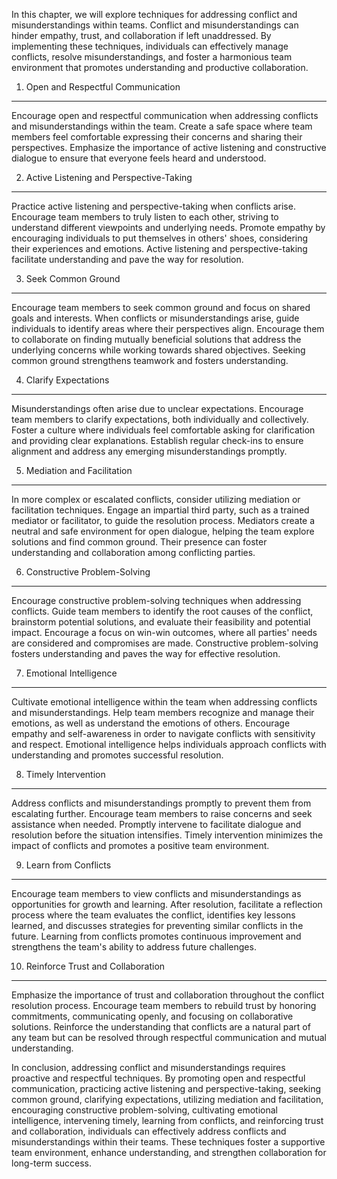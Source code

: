 
In this chapter, we will explore techniques for addressing conflict and misunderstandings within teams. Conflict and misunderstandings can hinder empathy, trust, and collaboration if left unaddressed. By implementing these techniques, individuals can effectively manage conflicts, resolve misunderstandings, and foster a harmonious team environment that promotes understanding and productive collaboration.

1. Open and Respectful Communication
------------------------------------

Encourage open and respectful communication when addressing conflicts and misunderstandings within the team. Create a safe space where team members feel comfortable expressing their concerns and sharing their perspectives. Emphasize the importance of active listening and constructive dialogue to ensure that everyone feels heard and understood.

2. Active Listening and Perspective-Taking
------------------------------------------

Practice active listening and perspective-taking when conflicts arise. Encourage team members to truly listen to each other, striving to understand different viewpoints and underlying needs. Promote empathy by encouraging individuals to put themselves in others' shoes, considering their experiences and emotions. Active listening and perspective-taking facilitate understanding and pave the way for resolution.

3. Seek Common Ground
---------------------

Encourage team members to seek common ground and focus on shared goals and interests. When conflicts or misunderstandings arise, guide individuals to identify areas where their perspectives align. Encourage them to collaborate on finding mutually beneficial solutions that address the underlying concerns while working towards shared objectives. Seeking common ground strengthens teamwork and fosters understanding.

4. Clarify Expectations
-----------------------

Misunderstandings often arise due to unclear expectations. Encourage team members to clarify expectations, both individually and collectively. Foster a culture where individuals feel comfortable asking for clarification and providing clear explanations. Establish regular check-ins to ensure alignment and address any emerging misunderstandings promptly.

5. Mediation and Facilitation
-----------------------------

In more complex or escalated conflicts, consider utilizing mediation or facilitation techniques. Engage an impartial third party, such as a trained mediator or facilitator, to guide the resolution process. Mediators create a neutral and safe environment for open dialogue, helping the team explore solutions and find common ground. Their presence can foster understanding and collaboration among conflicting parties.

6. Constructive Problem-Solving
-------------------------------

Encourage constructive problem-solving techniques when addressing conflicts. Guide team members to identify the root causes of the conflict, brainstorm potential solutions, and evaluate their feasibility and potential impact. Encourage a focus on win-win outcomes, where all parties' needs are considered and compromises are made. Constructive problem-solving fosters understanding and paves the way for effective resolution.

7. Emotional Intelligence
-------------------------

Cultivate emotional intelligence within the team when addressing conflicts and misunderstandings. Help team members recognize and manage their emotions, as well as understand the emotions of others. Encourage empathy and self-awareness in order to navigate conflicts with sensitivity and respect. Emotional intelligence helps individuals approach conflicts with understanding and promotes successful resolution.

8. Timely Intervention
----------------------

Address conflicts and misunderstandings promptly to prevent them from escalating further. Encourage team members to raise concerns and seek assistance when needed. Promptly intervene to facilitate dialogue and resolution before the situation intensifies. Timely intervention minimizes the impact of conflicts and promotes a positive team environment.

9. Learn from Conflicts
-----------------------

Encourage team members to view conflicts and misunderstandings as opportunities for growth and learning. After resolution, facilitate a reflection process where the team evaluates the conflict, identifies key lessons learned, and discusses strategies for preventing similar conflicts in the future. Learning from conflicts promotes continuous improvement and strengthens the team's ability to address future challenges.

10. Reinforce Trust and Collaboration
-------------------------------------

Emphasize the importance of trust and collaboration throughout the conflict resolution process. Encourage team members to rebuild trust by honoring commitments, communicating openly, and focusing on collaborative solutions. Reinforce the understanding that conflicts are a natural part of any team but can be resolved through respectful communication and mutual understanding.

In conclusion, addressing conflict and misunderstandings requires proactive and respectful techniques. By promoting open and respectful communication, practicing active listening and perspective-taking, seeking common ground, clarifying expectations, utilizing mediation and facilitation, encouraging constructive problem-solving, cultivating emotional intelligence, intervening timely, learning from conflicts, and reinforcing trust and collaboration, individuals can effectively address conflicts and misunderstandings within their teams. These techniques foster a supportive team environment, enhance understanding, and strengthen collaboration for long-term success.
